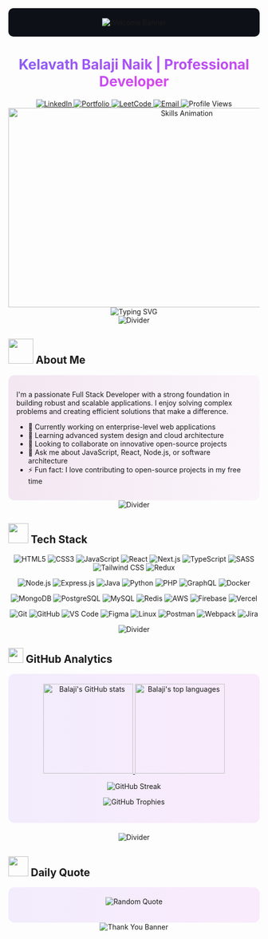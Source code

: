 <div align="center" style="background: #0D1117; padding: 20px; border-radius: 10px;">
  <!-- Add tech icons using shields.io or similar services -->
  <!-- Add circuit board SVG pattern as background -->

<div align="center">
  <img src="https://capsule-render.vercel.app/api?type=waving&color=8B5CF6&height=190&section=header&text=Welcome%20To%20My%20Profile&fontSize=36&fontColor=fff&animation=fadeIn&fontAlignY=35&desc=Full%20Stack%20Developer%20|%20Software%20Engineer%20|%20Problem%20Solver&descAlignY=55&descAlign=62" alt="Welcome Banner"/>
</div>
</div>
<h1 align="center">
  <span style="background: linear-gradient(90deg, #8B5CF6 0%, #D946EF 100%); -webkit-background-clip: text; -webkit-text-fill-color: transparent;">
    Kelavath Balaji Naik | Professional Developer
  </span>
</h1>

<div align="center">
  <a href="https://www.linkedin.com/in/kelavathbalajinaik/">
    <img src="https://img.shields.io/badge/-LinkedIn-0077B5?style=for-the-badge&logo=linkedin&logoColor=white&color=0A66C2" alt="LinkedIn">
  </a>
  <a href="https://kelavathbalaji91221github-io.vercel.app/">
    <img src="https://img.shields.io/badge/-Portfolio-4285F4?style=for-the-badge&logo=google-chrome&logoColor=white&color=8B5CF6" alt="Portfolio">
  </a>
  <a href="https://leetcode.com/u/kelavathbalajinaik/">
    <img src="https://img.shields.io/badge/-LeetCode-FFA116?style=for-the-badge&logo=leetcode&logoColor=black&color=FFA116" alt="LeetCode">
  </a>
  <a href="mailto:kelavathbalaji@gmail.com">
    <img src="https://img.shields.io/badge/-Email-D14836?style=for-the-badge&logo=gmail&logoColor=white&color=EA4335" alt="Email">
  </a>
  <img src="https://komarev.com/ghpvc/?username=Balaji91221&style=for-the-badge&color=8B5CF6" alt="Profile Views">
</div>

<div align="center">
  <img src="https://media.giphy.com/media/L1R1tvI9svkIWwpVYr/giphy.gif" width="700" height="400" alt="Skills Animation">
</div>


<div align="center">
  <img src="https://readme-typing-svg.herokuapp.com?font=Fira+Code&weight=600&size=24&duration=3000&pause=1000&color=8B5CF6&center=true&vCenter=true&random=false&width=500&lines=Full+Stack+Developer;Software+Engineer;Problem+Solver;Open+Source+Contributor;Tech+Enthusiast" alt="Typing SVG" />
</div>

<div align="center">
  <img src="https://user-images.githubusercontent.com/73097560/115834477-dbab4500-a447-11eb-908a-139a6edaec5c.gif" alt="Divider">
</div>

## <img src="https://media.giphy.com/media/VgCDAzcKvsR6OM0uWg/giphy.gif" width="50"> About Me

<div style="background: linear-gradient(90deg, rgba(147,39,143,0.1) 0%, rgba(234,172,232,0.1) 100%); padding: 16px; border-radius: 12px;">
  <p>I'm a passionate Full Stack Developer with a strong foundation in building robust and scalable applications. I enjoy solving complex problems and creating efficient solutions that make a difference.</p>

  <ul>
    <li>🔭 Currently working on enterprise-level web applications</li>
    <li>🌱 Learning advanced system design and cloud architecture</li>
    <li>👯 Looking to collaborate on innovative open-source projects</li>
    <li>💬 Ask me about JavaScript, React, Node.js, or software architecture</li>
    <li>⚡ Fun fact: I love contributing to open-source projects in my free time</li>
  </ul>
</div>

<div align="center">
  <img src="https://user-images.githubusercontent.com/73097560/115834477-dbab4500-a447-11eb-908a-139a6edaec5c.gif" alt="Divider">
</div>

## <img src="https://media.giphy.com/media/WUlplcMpOCEmTGBtBW/giphy.gif" width="40"> Tech Stack

<div align="center">
  <!-- Frontend -->
  <p>
    <img src="https://img.shields.io/badge/HTML5-%23E34F26.svg?style=for-the-badge&logo=html5&logoColor=white&borderRadius=20px" alt="HTML5">
    <img src="https://img.shields.io/badge/CSS3-%231572B6.svg?style=for-the-badge&logo=css3&logoColor=white&borderRadius=20px" alt="CSS3">
    <img src="https://img.shields.io/badge/JavaScript-%23F7DF1E.svg?style=for-the-badge&logo=javascript&logoColor=black&borderRadius=20px" alt="JavaScript">
    <img src="https://img.shields.io/badge/React-%2320232a.svg?style=for-the-badge&logo=react&logoColor=%2361DAFB&borderRadius=20px" alt="React">
    <img src="https://img.shields.io/badge/Next.js-%23000000.svg?style=for-the-badge&logo=next.js&logoColor=white&borderRadius=20px" alt="Next.js">
    <img src="https://img.shields.io/badge/TypeScript-%23007ACC.svg?style=for-the-badge&logo=typescript&logoColor=white&borderRadius=20px" alt="TypeScript">
    <img src="https://img.shields.io/badge/SASS-%23CC6699.svg?style=for-the-badge&logo=sass&logoColor=white&borderRadius=20px" alt="SASS">
    <img src="https://img.shields.io/badge/Tailwind_CSS-%2338B2AC.svg?style=for-the-badge&logo=tailwind-css&logoColor=white&borderRadius=20px" alt="Tailwind CSS">
    <img src="https://img.shields.io/badge/Redux-%23593d88.svg?style=for-the-badge&logo=redux&logoColor=white&borderRadius=20px" alt="Redux">
  </p>
  
  <!-- Backend -->
  <p>
    <img src="https://img.shields.io/badge/Node.js-%23339933.svg?style=for-the-badge&logo=node.js&logoColor=white&borderRadius=20px" alt="Node.js">
    <img src="https://img.shields.io/badge/Express.js-%23404d59.svg?style=for-the-badge&logo=express&logoColor=white&borderRadius=20px" alt="Express.js">
    <img src="https://img.shields.io/badge/Java-%23ED8B00.svg?style=for-the-badge&logo=openjdk&logoColor=white&borderRadius=20px" alt="Java">
    <img src="https://img.shields.io/badge/Python-%233776AB.svg?style=for-the-badge&logo=python&logoColor=white&borderRadius=20px" alt="Python">
    <img src="https://img.shields.io/badge/PHP-%23777BB4.svg?style=for-the-badge&logo=php&logoColor=white&borderRadius=20px" alt="PHP">
    <img src="https://img.shields.io/badge/GraphQL-%23E10098.svg?style=for-the-badge&logo=graphql&logoColor=white&borderRadius=20px" alt="GraphQL">
    <img src="https://img.shields.io/badge/Docker-%232496ED.svg?style=for-the-badge&logo=docker&logoColor=white&borderRadius=20px" alt="Docker">
  </p>
  
  <!-- Database & Cloud -->
  <p>
    <img src="https://img.shields.io/badge/MongoDB-%234ea94b.svg?style=for-the-badge&logo=mongodb&logoColor=white&borderRadius=20px" alt="MongoDB">
    <img src="https://img.shields.io/badge/PostgreSQL-%23316192.svg?style=for-the-badge&logo=postgresql&logoColor=white&borderRadius=20px" alt="PostgreSQL">
    <img src="https://img.shields.io/badge/MySQL-%234479A1.svg?style=for-the-badge&logo=mysql&logoColor=white&borderRadius=20px" alt="MySQL">
    <img src="https://img.shields.io/badge/Redis-%23DC382D.svg?style=for-the-badge&logo=redis&logoColor=white&borderRadius=20px" alt="Redis">
    <img src="https://img.shields.io/badge/AWS-%23FF9900.svg?style=for-the-badge&logo=amazon-aws&logoColor=white&borderRadius=20px" alt="AWS">
    <img src="https://img.shields.io/badge/Firebase-%23FFCA28.svg?style=for-the-badge&logo=firebase&logoColor=black&borderRadius=20px" alt="Firebase">
    <img src="https://img.shields.io/badge/Vercel-%23000000.svg?style=for-the-badge&logo=vercel&logoColor=white&borderRadius=20px" alt="Vercel">
  </p>
  
  <!-- Tools & Others -->
  <p>
    <img src="https://img.shields.io/badge/Git-%23F05033.svg?style=for-the-badge&logo=git&logoColor=white&borderRadius=20px" alt="Git">
    <img src="https://img.shields.io/badge/GitHub-%23181717.svg?style=for-the-badge&logo=github&logoColor=white&borderRadius=20px" alt="GitHub">
    <img src="https://img.shields.io/badge/VS_Code-%23007ACC.svg?style=for-the-badge&logo=visual-studio-code&logoColor=white&borderRadius=20px" alt="VS Code">
    <img src="https://img.shields.io/badge/Figma-%23F24E1E.svg?style=for-the-badge&logo=figma&logoColor=white&borderRadius=20px" alt="Figma">
    <img src="https://img.shields.io/badge/Linux-%23FCC624.svg?style=for-the-badge&logo=linux&logoColor=black&borderRadius=20px" alt="Linux">
    <img src="https://img.shields.io/badge/Postman-%23FF6C37.svg?style=for-the-badge&logo=postman&logoColor=white&borderRadius=20px" alt="Postman">
    <img src="https://img.shields.io/badge/Webpack-%238DD6F9.svg?style=for-the-badge&logo=webpack&logoColor=black&borderRadius=20px" alt="Webpack">
    <img src="https://img.shields.io/badge/Jira-%230052CC.svg?style=for-the-badge&logo=jira&logoColor=white&borderRadius=20px" alt="Jira">
  </p>
</div>



<div align="center">
  <img src="https://user-images.githubusercontent.com/73097560/115834477-dbab4500-a447-11eb-908a-139a6edaec5c.gif" alt="Divider">
</div>

## <img src="https://media.giphy.com/media/iY8CRBdQXODJSCERIr/giphy.gif" width="30"> GitHub Analytics

<div style="background: linear-gradient(90deg, rgba(139, 92, 246, 0.1) 0%, rgba(217, 70, 239, 0.1) 100%); border-radius: 12px; padding: 20px; margin-bottom: 20px;">
  <div align="center">
    <a href="https://github.com/Balaji91221">
      <img height="180em" src="https://github-readme-stats.vercel.app/api?username=Balaji91221&show_icons=true&theme=radical&bg_color=0D1117&hide_border=true&title_color=8B5CF6&icon_color=D946EF" alt="Balaji's GitHub stats"/>
      <img height="180em" src="https://github-readme-stats.vercel.app/api/top-langs/?username=Balaji91221&layout=compact&theme=radical&bg_color=0D1117&hide_border=true&title_color=8B5CF6" alt="Balaji's top languages"/>
    </a>
  </div>

  <p align="center">
    <img src="https://github-readme-streak-stats.herokuapp.com/?user=Balaji91221&theme=radical&hide_border=true&background=0D1117&stroke=8B5CF6&fire=D946EF&currStreakNum=8B5CF6&currStreakLabel=D946EF" alt="GitHub Streak">
  </p>

  <p align="center">
    <img src="https://github-profile-trophy.vercel.app/?username=Balaji91221&theme=radical&no-frame=true&column=7&margin-w=15&margin-h=15" alt="GitHub Trophies">
  </p>
</div>

<div align="center">
  <img src="https://user-images.githubusercontent.com/73097560/115834477-dbab4500-a447-11eb-908a-139a6edaec5c.gif" alt="Divider">
</div>

## <img src="https://media.giphy.com/media/ZCN6F3FAkwsyOGU2RS/giphy.gif" width="40"> Daily Quote

<div align="center" style="background: linear-gradient(90deg, rgba(139, 92, 246, 0.1) 0%, rgba(217, 70, 239, 0.1) 100%); border-radius: 12px; padding: 20px; margin: 0 auto; max-width: 600px;">
  <img src="https://quotes-github-readme.vercel.app/api?type=horizontal&theme=radical" alt="Random Quote">
  <p style="font-style: italic; color: #8B5CF6;"></p>
</div>

<div align="center">
  <img src="https://capsule-render.vercel.app/api?type=waving&color=8B5CF6&height=120&section=header&text=Thank%20You%20for%20Visiting&fontSize=24&fontColor=fff&animation=fadeIn&fontAlignY=70" alt="Thank You Banner"/>
</div>
